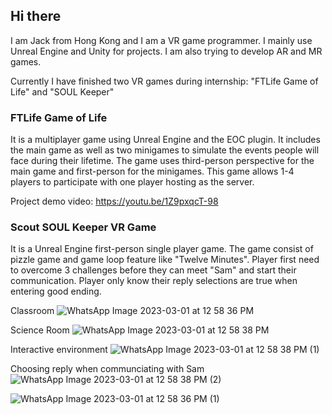 ## Hi there

I am Jack from Hong Kong and I am a VR game programmer. I mainly use Unreal Engine and Unity for projects. I am also trying to develop AR and MR games. 

Currently I have finished two VR games during internship: "FTLife Game of Life" and "SOUL Keeper"

### FTLife Game of Life
It is a multiplayer game using Unreal Engine and the EOC plugin. It includes the main game as well as two minigames to simulate the events people will face during their lifetime. The game uses third-person perspective for the main game and first-person for the minigames. This game allows 1-4 players to participate with one player hosting as the server.

Project demo video:
https://youtu.be/1Z9pxqcT-98

### Scout SOUL Keeper VR Game
It is a Unreal Engine first-person single player game. The game consist of pizzle game and game loop feature like "Twelve Minutes". Player first need to overcome 3 challenges before they can meet "Sam" and start their communication. Player only know their reply selections are true when entering good ending.

Classroom
![WhatsApp Image 2023-03-01 at 12 58 36 PM](https://user-images.githubusercontent.com/101535512/224227892-4d6d2529-b62b-47e4-a701-c2f4df45e860.jpeg)

Science Room
![WhatsApp Image 2023-03-01 at 12 58 38 PM](https://user-images.githubusercontent.com/101535512/224228054-9906addf-04d8-4604-8124-f674c15c2d5e.jpeg)

Interactive environment
![WhatsApp Image 2023-03-01 at 12 58 38 PM (1)](https://user-images.githubusercontent.com/101535512/224229675-078d94a8-56c3-488b-b7db-5b7fbb37f01a.jpeg)

Choosing reply when communciating with Sam
![WhatsApp Image 2023-03-01 at 12 58 38 PM (2)](https://user-images.githubusercontent.com/101535512/224229805-fb21673d-cf28-4823-8355-59d552cd822d.jpeg)

![WhatsApp Image 2023-03-01 at 12 58 36 PM (1)](https://user-images.githubusercontent.com/101535512/224229913-a4f77685-8ef5-4e88-ac98-8c9fae0a02fb.jpeg)
